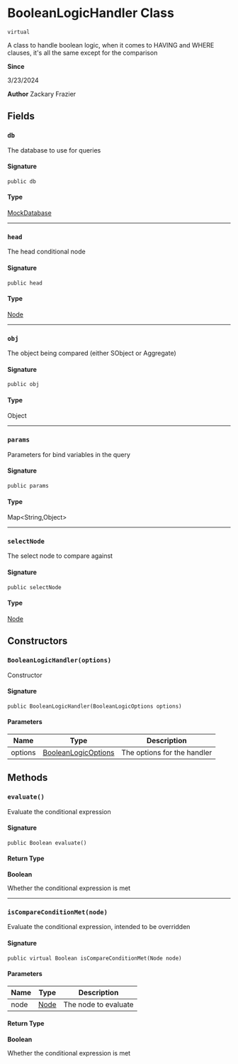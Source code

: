# BooleanLogicHandler Class
`virtual`

A class to handle boolean logic, when it comes to HAVING and WHERE clauses, it&#x27;s all the same except for the comparison

**Since** 

3/23/2024

**Author** Zackary Frazier

## Fields
### `db`

The database to use for queries

#### Signature
```apex
public db
```

#### Type
[MockDatabase](../mock-database/MockDatabase.md)

---

### `head`

The head conditional node

#### Signature
```apex
public head
```

#### Type
[Node](Node.md)

---

### `obj`

The object being compared (either SObject or Aggregate)

#### Signature
```apex
public obj
```

#### Type
Object

---

### `params`

Parameters for bind variables in the query

#### Signature
```apex
public params
```

#### Type
Map&lt;String,Object&gt;

---

### `selectNode`

The select node to compare against

#### Signature
```apex
public selectNode
```

#### Type
[Node](Node.md)

## Constructors
### `BooleanLogicHandler(options)`

Constructor

#### Signature
```apex
public BooleanLogicHandler(BooleanLogicOptions options)
```

#### Parameters
| Name | Type | Description |
|------|------|-------------|
| options | [BooleanLogicOptions](BooleanLogicOptions.md) | The options for the handler |

## Methods
### `evaluate()`

Evaluate the conditional expression

#### Signature
```apex
public Boolean evaluate()
```

#### Return Type
**Boolean**

Whether the conditional expression is met

---

### `isCompareConditionMet(node)`

Evaluate the conditional expression, intended to be overridden

#### Signature
```apex
public virtual Boolean isCompareConditionMet(Node node)
```

#### Parameters
| Name | Type | Description |
|------|------|-------------|
| node | [Node](Node.md) | The node to evaluate |

#### Return Type
**Boolean**

Whether the conditional expression is met